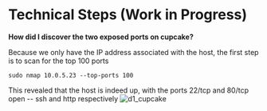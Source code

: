 # Technical Steps (Work in Progress)
**How did I discover the two exposed ports on cupcake?**

Because we only have the IP address associated with the host, the first step is to scan for the top 100 ports

`sudo nmap 10.0.5.23 --top-ports 100`

This revealed that the host is indeed up, with the ports 22/tcp and 80/tcp open -- ssh and http respectively
![d1_cupcake](https://user-images.githubusercontent.com/55714414/135656720-93c70beb-f59f-4da1-bdee-5d7d3950a32b.PNG)
